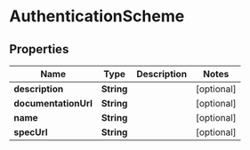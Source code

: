 

# AuthenticationScheme


## Properties

| Name | Type | Description | Notes |
|------------ | ------------- | ------------- | -------------|
|**description** | **String** |  |  [optional] |
|**documentationUrl** | **String** |  |  [optional] |
|**name** | **String** |  |  [optional] |
|**specUrl** | **String** |  |  [optional] |



